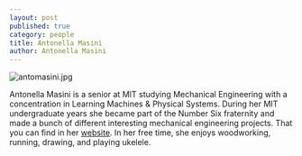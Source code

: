 ```yaml
---
layout: post
published: true
category: people
title: Antonella Masini
author: Antonella Masini
---
```

![antomasini.jpg]({{site.baseurl}}/assets/antomasini.jpg)

Antonella Masini is a senior at MIT studying Mechanical Engineering with a concentration in Learning Machines & Physical Systems. During her MIT undergraduate years she became part of the Number Six fraternity and made a bunch of different interesting mechanical engineering projects. That you can find in her [website](https://antomasini98.wixsite.com/portfolio).  In her free time, she enjoys woodworking, running, drawing, and playing ukelele.
